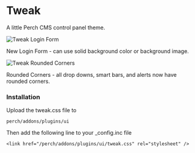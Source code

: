 Tweak
=====

A little Perch CMS control panel theme.

![Tweak Login Form](http://28bytes.com/uploads/tweaklogins.jpg)

New Login Form - can use solid background color or background image.

![Tweak Rounded Corners](http://28bytes.com/uploads/tweakadminrounded.png)

Rounded Corners - all drop downs, smart bars, and alerts now have rounded corners.


### Installation

Upload the tweak.css file to 

~~~
perch/addons/plugins/ui
~~~

Then add the following line to your _config.inc file

~~~
<link href="/perch/addons/plugins/ui/tweak.css" rel="stylesheet" />
~~~

